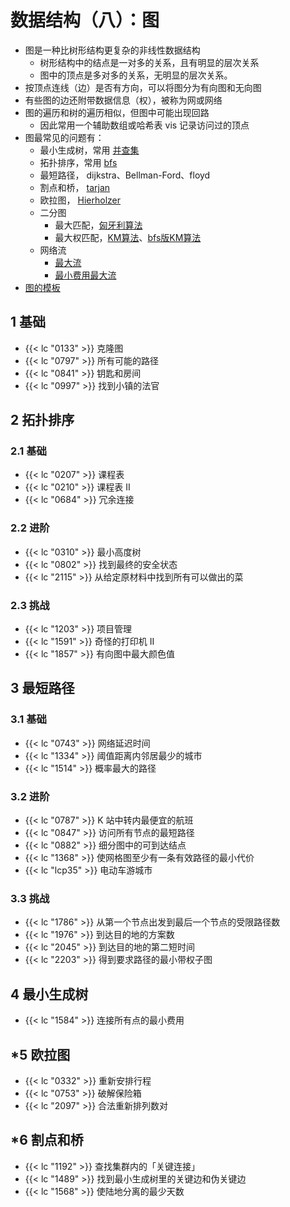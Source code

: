 # 数据结构（八）：图


- 图是一种比树形结构更复杂的非线性数据结构
	- 树形结构中的结点是一对多的关系，且有明显的层次关系
	- 图中的顶点是多对多的关系，无明显的层次关系。
- 按顶点连线（边）是否有方向，可以将图分为有向图和无向图
- 有些图的边还附带数据信息（权），被称为网或网络
- 图的遍历和树的遍历相似，但图中可能出现回路
	- 因此常用一个辅助数组或哈希表 vis 记录访问过的顶点
- 图最常见的问题有：
	- 最小生成树，常用 [并查集](/algorithm-union_find)
	- 拓扑排序，常用 [bfs](/algorithm-dfs_bfs)
	- 最短路径， dijkstra、Bellman-Ford、floyd
	- 割点和桥， [tarjan](https://zhuanlan.zhihu.com/p/101923309)
	- 欧拉图，  [Hierholzer](https://zhuanlan.zhihu.com/p/108411618)
	- 二分图
		- 最大匹配，[匈牙利算法](https://zhuanlan.zhihu.com/p/96229700)
		- 最大权匹配，[KM算法](https://www.cnblogs.com/lcbwwy/p/13125327.html)、[bfs版KM算法](https://www.cnblogs.com/zhangjianjunab/p/13812944.html)
	- 网络流
		- [最大流](https://zhuanlan.zhihu.com/p/122375531)
		- [最小费用最大流](https://zhuanlan.zhihu.com/p/127046673)
- [图的模板](/algorithm-template/#6-图)

## 1 基础

- {{< lc "0133" >}} 克隆图
- {{< lc "0797" >}} 所有可能的路径
- {{< lc "0841" >}} 钥匙和房间
- {{< lc "0997" >}} 找到小镇的法官

## 2 拓扑排序

### 2.1 基础

- {{< lc "0207" >}} 课程表
- {{< lc "0210" >}} 课程表 II
- {{< lc "0684" >}} 冗余连接

### 2.2 进阶

- {{< lc "0310" >}} 最小高度树
- {{< lc "0802" >}} 找到最终的安全状态
- {{< lc "2115" >}} 从给定原材料中找到所有可以做出的菜

### 2.3 挑战

- {{< lc "1203" >}} 项目管理
- {{< lc "1591" >}} 奇怪的打印机 II
- {{< lc "1857" >}} 有向图中最大颜色值

## 3 最短路径

### 3.1 基础

- {{< lc "0743" >}} 网络延迟时间
- {{< lc "1334" >}} 阈值距离内邻居最少的城市
- {{< lc "1514" >}} 概率最大的路径

### 3.2 进阶

- {{< lc "0787" >}} K 站中转内最便宜的航班
- {{< lc "0847" >}} 访问所有节点的最短路径
- {{< lc "0882" >}} 细分图中的可到达结点
- {{< lc "1368" >}} 使网格图至少有一条有效路径的最小代价
- {{< lc "lcp35" >}} 电动车游城市

### 3.3 挑战

- {{< lc "1786" >}} 从第一个节点出发到最后一个节点的受限路径数
- {{< lc "1976" >}} 到达目的地的方案数
- {{< lc "2045" >}} 到达目的地的第二短时间
- {{< lc "2203" >}} 得到要求路径的最小带权子图

## 4 最小生成树

- {{< lc "1584" >}} 连接所有点的最小费用

## *5 欧拉图

- {{< lc "0332" >}} 重新安排行程
- {{< lc "0753" >}} 破解保险箱
- {{< lc "2097" >}} 合法重新排列数对

## *6 割点和桥

- {{< lc "1192" >}} 查找集群内的「关键连接」
- {{< lc "1489" >}} 找到最小生成树里的关键边和伪关键边
- {{< lc "1568" >}} 使陆地分离的最少天数
